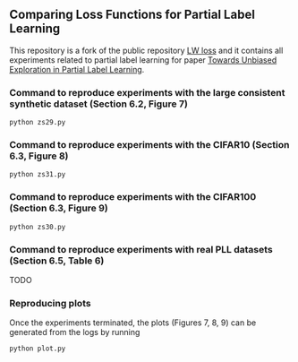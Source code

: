 ## Comparing Loss Functions for Partial Label Learning

This repository is a fork of the public repository [LW loss](https://github.com/hongwei-wen/LW-loss-for-partial-label) and it contains all experiments related to partial label learning for paper [Towards Unbiased Exploration in Partial Label Learning](TODO).

### Command to reproduce experiments with the large consistent synthetic dataset (Section 6.2, Figure 7)

`python zs29.py`

### Command to reproduce experiments with the CIFAR10 (Section 6.3, Figure 8)

`python zs31.py`

### Command to reproduce experiments with the CIFAR100 (Section 6.3, Figure 9)

`python zs30.py`

### Command to reproduce experiments with real PLL datasets (Section 6.5, Table 6)

TODO


### Reproducing plots

Once the experiments terminated, the plots (Figures 7, 8, 9) can be generated from the logs by running

`python plot.py`
